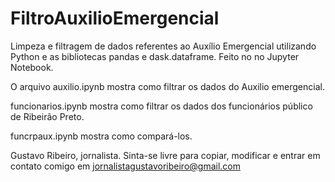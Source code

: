 # FiltroAuxilioEmergencial
Limpeza e filtragem de dados referentes ao Auxílio Emergencial utilizando Python e as bibliotecas pandas e dask.dataframe. Feito no no Jupyter Notebook.


O arquivo auxilio.ipynb mostra como filtrar os dados do Auxilio emergencial.

funcionarios.ipynb mostra como filtrar os dados dos funcionários público de Ribeirão Preto.

funcrpaux.ipynb mostra como compará-los.

Gustavo Ribeiro, jornalista. Sinta-se livre para copiar, modificar e entrar em contato comigo em
jornalistagustavoribeiro@gmail.com
